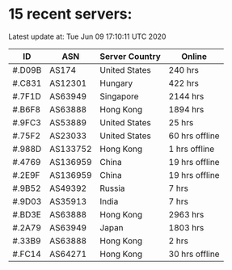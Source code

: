 # 15 recent servers:

Latest update at: Tue Jun 09 17:10:11 UTC 2020

| ID | ASN | Server Country | Online |
| -- | --- | -------------- | ------ |
| #.D09B | AS174 | United States | 240 hrs |
| #.C831 | AS12301 | Hungary | 422 hrs |
| #.7F1D | AS63949 | Singapore | 2144 hrs |
| #.B6F8 | AS63888 | Hong Kong | 1894 hrs |
| #.9FC3 | AS53889 | United States | 25 hrs |
| #.75F2 | AS23033 | United States | 60 hrs offline |
| #.988D | AS133752 | Hong Kong | 1 hrs offline |
| #.4769 | AS136959 | China | 19 hrs offline |
| #.2E9F | AS136959 | China | 19 hrs offline |
| #.9B52 | AS49392 | Russia | 7 hrs |
| #.9D03 | AS35913 | India | 7 hrs |
| #.BD3E | AS63888 | Hong Kong | 2963 hrs |
| #.2A79 | AS63949 | Japan | 1803 hrs |
| #.33B9 | AS63888 | Hong Kong | 2 hrs |
| #.FC14 | AS64271 | Hong Kong | 30 hrs offline |

